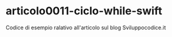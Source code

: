 # articolo0011-ciclo-while-swift

Codice di esempio ralativo all'articolo sul blog Sviluppocodice.it
